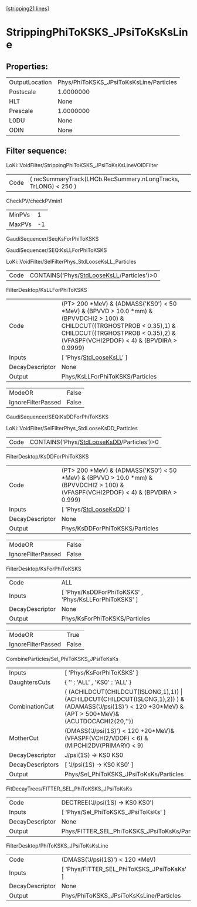 [[stripping21 lines]](./stripping21-index)

# StrippingPhiToKSKS_JPsiToKsKsLine

## Properties:

|                |                                         |
|----------------|-----------------------------------------|
| OutputLocation | Phys/PhiToKSKS_JPsiToKsKsLine/Particles |
| Postscale      | 1.0000000                               |
| HLT            | None                                    |
| Prescale       | 1.0000000                               |
| L0DU           | None                                    |
| ODIN           | None                                    |

## Filter sequence:

LoKi::VoidFilter/StrippingPhiToKSKS_JPsiToKsKsLineVOIDFilter

|      |                                                                 |
|------|-----------------------------------------------------------------|
| Code | ( recSummaryTrack(LHCb.RecSummary.nLongTracks, TrLONG) \< 250 ) |

CheckPV/checkPVmin1

|        |     |
|--------|-----|
| MinPVs | 1   |
| MaxPVs | -1  |

GaudiSequencer/SeqKsForPhiToKSKS

GaudiSequencer/SEQ:KsLLForPhiToKSKS

LoKi::VoidFilter/SelFilterPhys_StdLooseKsLL_Particles

|      |                                                                                          |
|------|------------------------------------------------------------------------------------------|
| Code | CONTAINS('Phys/[StdLooseKsLL](./stripping21-commonparticles-stdlooseksll)/Particles')\>0 |

FilterDesktop/KsLLForPhiToKSKS

|                 |                                                                                                                                                                                                                     |
|-----------------|---------------------------------------------------------------------------------------------------------------------------------------------------------------------------------------------------------------------|
| Code            | (PT\> 200 \*MeV) & (ADMASS('KS0') \< 50 \*MeV) & (BPVVD \> 10.0 \*mm) & (BPVVDCHI2 \> 100) & CHILDCUT((TRGHOSTPROB \< 0.35),1) & CHILDCUT((TRGHOSTPROB \< 0.35),2) & (VFASPF(VCHI2PDOF) \< 4) & (BPVDIRA \> 0.9999) |
| Inputs          | [ 'Phys/[StdLooseKsLL](./stripping21-commonparticles-stdlooseksll)' ]                                                                                                                                             |
| DecayDescriptor | None                                                                                                                                                                                                                |
| Output          | Phys/KsLLForPhiToKSKS/Particles                                                                                                                                                                                     |

|                    |       |
|--------------------|-------|
| ModeOR             | False |
| IgnoreFilterPassed | False |

GaudiSequencer/SEQ:KsDDForPhiToKSKS

LoKi::VoidFilter/SelFilterPhys_StdLooseKsDD_Particles

|      |                                                                                          |
|------|------------------------------------------------------------------------------------------|
| Code | CONTAINS('Phys/[StdLooseKsDD](./stripping21-commonparticles-stdlooseksdd)/Particles')\>0 |

FilterDesktop/KsDDForPhiToKSKS

|                 |                                                                                                                                            |
|-----------------|--------------------------------------------------------------------------------------------------------------------------------------------|
| Code            | (PT\> 200 \*MeV) & (ADMASS('KS0') \< 50 \*MeV) & (BPVVD \> 10.0 \*mm) & (BPVVDCHI2 \> 100) & (VFASPF(VCHI2PDOF) \< 4) & (BPVDIRA \> 0.999) |
| Inputs          | [ 'Phys/[StdLooseKsDD](./stripping21-commonparticles-stdlooseksdd)' ]                                                                    |
| DecayDescriptor | None                                                                                                                                       |
| Output          | Phys/KsDDForPhiToKSKS/Particles                                                                                                            |

|                    |       |
|--------------------|-------|
| ModeOR             | False |
| IgnoreFilterPassed | False |

FilterDesktop/KsForPhiToKSKS

|                 |                                                         |
|-----------------|---------------------------------------------------------|
| Code            | ALL                                                     |
| Inputs          | [ 'Phys/KsDDForPhiToKSKS' , 'Phys/KsLLForPhiToKSKS' ] |
| DecayDescriptor | None                                                    |
| Output          | Phys/KsForPhiToKSKS/Particles                           |

|                    |       |
|--------------------|-------|
| ModeOR             | True  |
| IgnoreFilterPassed | False |

CombineParticles/Sel_PhiToKSKS_JPsiToKsKs

|                  |                                                                                                                                                                |
|------------------|----------------------------------------------------------------------------------------------------------------------------------------------------------------|
| Inputs           | [ 'Phys/KsForPhiToKSKS' ]                                                                                                                                    |
| DaughtersCuts    | { '' : 'ALL' , 'KS0' : 'ALL' }                                                                                                                                 |
| CombinationCut   | ( (ACHILDCUT(CHILDCUT(ISLONG,1),1)) \| (ACHILDCUT(CHILDCUT(ISLONG,1),2)) ) & (ADAMASS('J/psi(1S)') \< 120 +30\*MeV) & (APT \> 500\*MeV)& (ACUTDOCACHI2(20,'')) |
| MotherCut        | (DMASS('J/psi(1S)') \< 120 +20\*MeV)& (VFASPF(VCHI2/VDOF) \< 6) & (MIPCHI2DV(PRIMARY) \< 9)                                                                    |
| DecayDescriptor  | J/psi(1S) -\> KS0 KS0                                                                                                                                          |
| DecayDescriptors | [ 'J/psi(1S) -\> KS0 KS0' ]                                                                                                                                  |
| Output           | Phys/Sel_PhiToKSKS_JPsiToKsKs/Particles                                                                                                                        |

FitDecayTrees/FITTER_SEL_PhiToKSKS_JPsiToKsKs

|                 |                                                |
|-----------------|------------------------------------------------|
| Code            | DECTREE('J/psi(1S) -\> KS0 KS0')               |
| Inputs          | [ 'Phys/Sel_PhiToKSKS_JPsiToKsKs' ]          |
| DecayDescriptor | None                                           |
| Output          | Phys/FITTER_SEL_PhiToKSKS_JPsiToKsKs/Particles |

FilterDesktop/PhiToKSKS_JPsiToKsKsLine

|                 |                                              |
|-----------------|----------------------------------------------|
| Code            | (DMASS('J/psi(1S)') \< 120 \*MeV)            |
| Inputs          | [ 'Phys/FITTER_SEL_PhiToKSKS_JPsiToKsKs' ] |
| DecayDescriptor | None                                         |
| Output          | Phys/PhiToKSKS_JPsiToKsKsLine/Particles      |
